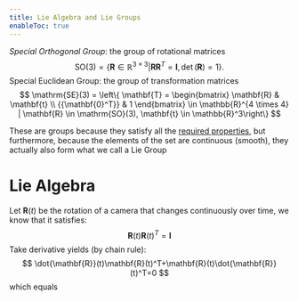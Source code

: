```yaml
---
title: Lie Algebra and Lie Groups
enableToc: true
---
```


*Special Orthogonal Group*: the group of rotational matrices 
$$
\mathrm{SO}(3) = \{ \mathbf{R} \in \mathbb{R}^{3 \times 3} | \mathbf{RR}^T = \mathbf{I}, \det(\mathbf{R})=1 \}.
$$
Special Euclidean Group: the group of transformation matrices
$$
\mathrm{SE}(3) = \left\{ \mathbf{T} = 
\begin{bmatrix}
\mathbf{R} & \mathbf{t} \\
{{\mathbf{0}^T}} & 1
\end{bmatrix}
\in \mathbb{R}^{4 \times 4} | \mathbf{R} \in \mathrm{SO}(3), \mathbf{t} \in \mathbb{R}^3\right\}
$$

These are groups because they satisfy all the [required properties](<notes/definitions#Groups>), but furthermore, because the elements of the set are continuous (smooth), they actually also form what we call a Lie Group


# Lie Algebra
Let $\mathbf{R}(t)$ be the rotation of a camera that changes continuously over time, we know that it satisfies:
$$
\begin{equation}
\mathbf{R}(t)\mathbf{R}(t)^T = \mathbf{I}
\end{equation}
$$
Take derivative yields (by chain rule):
$$
\dot{\mathbf{R}}(t)\mathbf{R}(t)^T+\mathbf{R}(t)\dot{\mathbf{R}}(t)^T=0
$$
which equals


